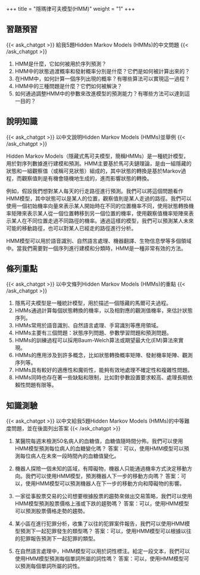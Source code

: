 +++
title = "隱瑪律可夫模型(HMM)"
weight = "1"
+++
## 習題預習
{{< ask_chatgpt >}}
給我5題Hidden Markov Models (HMMs)的中文問題
{{< /ask_chatgpt >}}

1. HMM是什麼，它如何被用於序列預測？
2. HMM中的狀態過渡概率和發射概率分別是什麼？它們是如何被計算出來的？
3. 在HMM中，如何計算一個序列出現的概率？有哪些算法可以實現這一過程？
4. HMM中的三種問題是什麼？它們如何被解決？
5. 如何通過調整HMM中的參數來改進模型的預測能力？有哪些方法可以達到這一目的？   

## 說明知識
{{< ask_chatgpt >}}
以中文說明Hidden Markov Models (HMMs)並舉例
{{< /ask_chatgpt >}}

Hidden Markov Models（隱藏式馬可夫模型，簡稱HMMs）是一種統計模型，用於對序列數據進行建模和預測。HMM主要基於馬可夫鏈理論，是由一組隱藏的狀態和一組觀察值（或稱可見狀態）組成的，其中狀態的轉換是基於Markov過程，而觀察值則是有機會隨機地生成的，進而影響狀態的轉換。

例如，假設我們想對某人每天的行走路徑進行預測。我們可以將這個問題看作HMM模型，其中狀態可以是某人的位置，觀察值則是某人走過的路徑。我們可以使用一個初始機率向量來表示某人開始時在不同的位置機率不同，使用狀態轉換機率矩陣來表示某人從一個位置轉移到另一個位置的機率，使用觀察值機率矩陣來表示某人在不同位置走過不同路徑的機率。通過這樣的模型，我們可以預測某人未來可能的移動路徑，也可以對某人已經走的路徑進行分析。

HMM模型可以用於語音識別、自然語言處理、機器翻譯、生物信息學等多個領域中。當我們需要對一個序列進行建模和分類時，HMM是一種非常有效的方法。   

## 條列重點
{{< ask_chatgpt >}}
以中文條列Hidden Markov Models (HMMs)的重點
{{< /ask_chatgpt >}}

1. 隱馬可夫模型是一種統計模型，用於描述一個隱藏的馬爾可夫過程。
2. HMMs通過計算每個狀態轉換的機率，以及相對應的觀測值機率，來估計狀態序列。
3. HMMs常用於語音識別、自然語言處理、手寫識別等應用領域。
4. HMMs主要有三個問題：狀態序列問題、參數學習問題和預測問題。
5. HMMs的訓練過程可以採用Baum-Welch算法或期望最大化(EM)算法來實現。
6. HMMs的應用涉及到許多概念，比如狀態轉換概率矩陣、發射機率矩陣、觀測序列等。
7. HMMs具有較好的適應性和魔術性，能夠有效地處理不確定性和複雜性問題。
8. HMMs同時也存在著一些缺點和限制，比如對參數設置要求較高、處理長期依賴性問題有限等。   

## 知識測驗
{{< ask_chatgpt >}}
以中文給我5題Hidden Markov Models (HMMs)的中等難度問題，並在後面列出答案
{{< /ask_chatgpt >}}

1. 某醫院每週末檢測50名病人的血糖值，血糖值隨時間分佈。我們可以使用HMM模型預測每位病人的血糖變化嗎？
答案：可以，使用HMM模型可以預測每位病人在未來一段時間內的血糖值變化。

2. 機器人探險一個未知的區域，有障礙物，機器人只能通過機率方式決定移動方向。我們可以使用HMM模型，預測機器人下一步的移動方向嗎？
答案：可以，使用HMM模型可以預測機器人在下一步的移動方向和障礙物的影響。

3. 一家從事股票交易的公司想要根據股票的趨勢來做出交易策略，我們可以使用HMM模型預測股票價格上漲或下跌的趨勢嗎？
答案：可以，使用HMM模型可以預測股票價格走勢的趨勢。

4. 某小區在進行犯罪分析，收集了以往的犯罪案件報告，我們可以使用HMM模型預測下一起犯罪發生的類型嗎？
答案：可以，使用HMM模型可以根據以往的犯罪報告預測下一起犯罪的類型。

5. 在自然語言處理中，HMM模型可以用於詞性標注。給定一段文本，我們可以使用HMM模型預測每個單詞所屬的詞性嗎？
答案：可以，使用HMM模型可以預測每個單詞所屬的詞性。   


